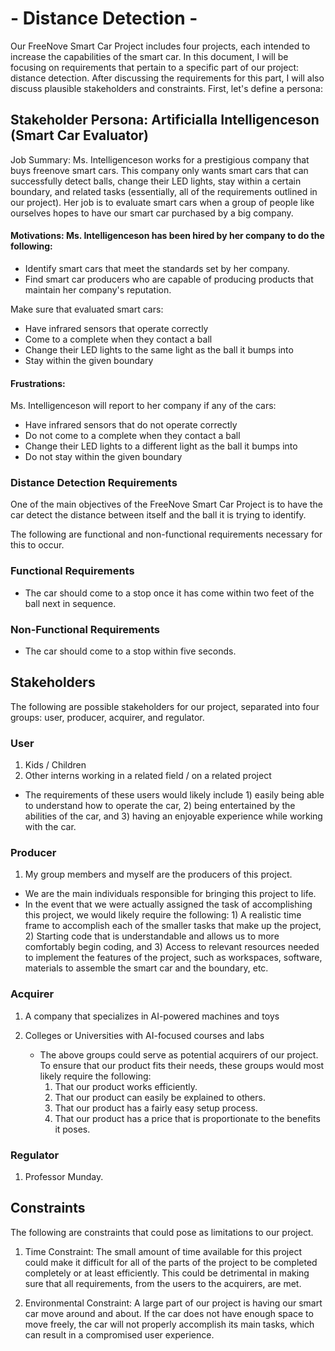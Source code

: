 # - Distance Detection -
Our FreeNove Smart Car Project includes four projects, each intended to increase the capabilities of the smart car. In this document, I will be focusing on requirements that pertain to a specific part of our project: distance detection. After discussing the requirements for this part, I will also discuss plausible stakeholders and constraints. First, let's define a persona:

## Stakeholder Persona: Artificialla Intelligenceson (Smart Car Evaluator)
Job Summary: Ms. Intelligenceson works for a prestigious company that buys freenove smart cars. This company only wants smart cars that can successfully detect balls, change their LED lights, stay within a certain boundary, and related tasks (essentially, all of the requirements outlined in our project). Her job is to evaluate smart cars when a group of people like ourselves hopes to have our smart car purchased by a big company.

#### Motivations: Ms. Intelligenceson has been hired by her company to do the following:
* Identify smart cars that meet the standards set by her company.
* Find smart car producers who are capable of producing products that maintain her company's reputation.

Make sure that evaluated smart cars:
- Have infrared sensors that operate correctly
-  Come to a complete when they contact a ball
- Change their LED lights to the same light as the ball it bumps into
- Stay within the given boundary


#### Frustrations:
Ms. Intelligenceson will report to her company if any of the cars:

* Have infrared sensors that do not operate correctly
* Do not come to a complete when they contact a ball
* Change their LED lights to a different light as the ball it bumps into
* Do not stay within the given boundary


### Distance Detection Requirements 
One of the main objectives of the FreeNove Smart Car Project is to have the car detect the distance between itself and the ball it is trying to identify. 

The following are functional and non-functional requirements necessary for this to occur.

### Functional Requirements
* The car should come to a stop once it has come within two feet of the ball next in sequence.

### Non-Functional Requirements
* The car should come to a stop within five seconds. 
  
## Stakeholders
The following are possible stakeholders for our project, separated into four groups: user, producer, acquirer, and regulator.

### User
1) Kids / Children 
2) Other interns working in a related field / on a related project

* The requirements of these users would likely include 1) easily being able to understand how to operate the car, 2) being entertained by the abilities of the car, and 3) having an enjoyable experience while working with the car.
  
### Producer
1) My group members and myself are the producers of this project.

* We are the main individuals responsible for bringing this project to life.
* In the event that we were actually assigned the task of accomplishing this project, we would likely require the following: 1) A realistic time frame to accomplish each of the smaller tasks that make up the project, 2) Starting code that is understandable and allows us to more comfortably begin coding, and 3) Access to relevant resources needed to implement the features of the project, such as workspaces, software, materials to assemble the smart car and the boundary, etc.

### Acquirer
1) A company that specializes in AI-powered machines and toys
2) Colleges or Universities with AI-focused courses and labs

   * The above groups could serve as potential acquirers of our project. To ensure that our product fits their needs, these groups would most likely require the following:
     1) That our product works efficiently.
     2) That our product can easily be explained to others.
     3) That our product has a fairly easy setup process.
     4) That our product has a price that is proportionate to the benefits it poses.

### Regulator
1) Professor Munday.
   
## Constraints
The following are constraints that could pose as limitations to our project.

1) Time Constraint: The small amount of time available for this project could make it difficult for all of the parts of the project to be completed completely or at least efficiently. This could be detrimental in making sure that all requirements,  from the users to the acquirers, are met.

2) Environmental Constraint: A large part of our project is having our smart car move around and about. If the car does not have enough space to move freely, the car will not properly accomplish its main tasks, which can result in a compromised user experience.

